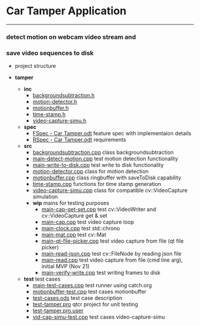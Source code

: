 # Car Tamper Application
-----------------------

### detect motion on webcam video stream and
### save video sequences to disk

- project structure

- __tamper__
   - __inc__
     - [backgroundsubtraction.h](inc/backgroundsubtraction.h)
     - [motion\-detector.h](inc/motion-detector.h)
     - [motionbuffer.h](inc/motionbuffer.h)
     - [time\-stamp.h](inc/time-stamp.h)
     - [video\-capture\-simu.h](inc/video-capture-simu.h)
   - __spec__
     - [FSpec \- Car Tamper.odt](spec/FSpec%20-%20Car%20Tamper.odt)			feature spec with implementaion details
     - [RSpec \- Car Tamper.odt](spec/RSpec%20-%20Car%20Tamper.odt)			requirements
   - __src__
     - [backgroundsubtraction.cpp](src/backgroundsubtraction.cpp)		 	class backgroundsubtraction
     - [main\-detect\-motion.cpp](src/main-detect-motion.cpp)				test motion detection functionality
     - [main\-write\-to\-disk.cpp](src/main-write-to-disk.cpp)				test write to disk functionality
     - [motion\-detector.cpp](src/motion-detector.cpp)						class for motion detection
     - [motionbuffer.cpp](src/motionbuffer.cpp)								class ringbuffer with saveToDisk capability
     - [time\-stamp.cpp](src/time-stamp.cpp)								functions for time stamp generation
     - [video\-capture\-simu.cpp](src/video-capture-simu.cpp)				class for compatible cv::VideoCapture simulation
     - __wip__																mains for testing purposes
       - [main\-cap\-get\-set.cpp](src/wip/main-cap-get-set.cpp)			test cv::VideoWriter and cv::VideoCapture get & set
       - [main\-cap.cpp](src/wip/main-cap.cpp)								test video capture loop
       - [main\-clock.cpp](src/wip/main-clock.cpp)							test std::chrono
       - [main\-mat.cpp](src/wip/main-mat.cpp)								test cv::Mat	
       - [main\-qt\-file\-picker.cpp](src/wip/main-qt-file-picker.cpp)		test video capture from file (qt file picker)
       - [main\-read\-json.cpp](src/wip/main-read-json.cpp)					test cv::FileNode by reading json file
       - [main\-read.cpp](src/wip/main-read.cpp)							test video capture from file (cmd line arg), initial MVP (Nov 21)
       - [main\-verify\-write.cpp](src/wip/main-verify-write.cpp)			test writing frames to disk
   - __test__																test cases
     - [main\-test\-cases.cpp](test/main-test-cases.cpp)					test runner using catch.org
     - [motionbuffer\-test.cpp](test/motionbuffer-test.cpp)					test cases motionbuffer
     - [test\-cases.ods](test/test-cases.ods)								test case description
     - [test\-tamper.pro](test/test-tamper.pro)								qtcr project for unit testing
     - [test\-tamper.pro.user](test/test-tamper.pro.user)
     - [vid\-cap\-simu\-test.cpp](test/vid-cap-simu-test.cpp)				test cases video-capture-simu

